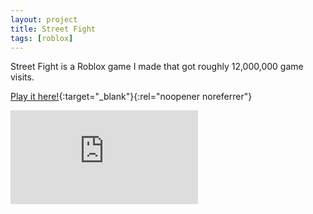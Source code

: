 ```yaml
---
layout: project
title: Street Fight
tags: [roblox]
---
```


<p>Street Fight is a Roblox game I made that got roughly 12,000,000 game visits.</p>

[Play it here!](https://www.roblox.com/games/18901887211/Street-Fight){:target="_blank"}{:rel="noopener noreferrer"}

<div class="responsive-video">
    <iframe src="https://www.youtube.com/embed/Hi7p2WCzBk0?si=6T1i6uvlo6JIMgLu" title="YouTube video player" frameborder="0" allow="accelerometer; autoplay; clipboard-write; encrypted-media; gyroscope; picture-in-picture; web-share" allowfullscreen></iframe>
</div>